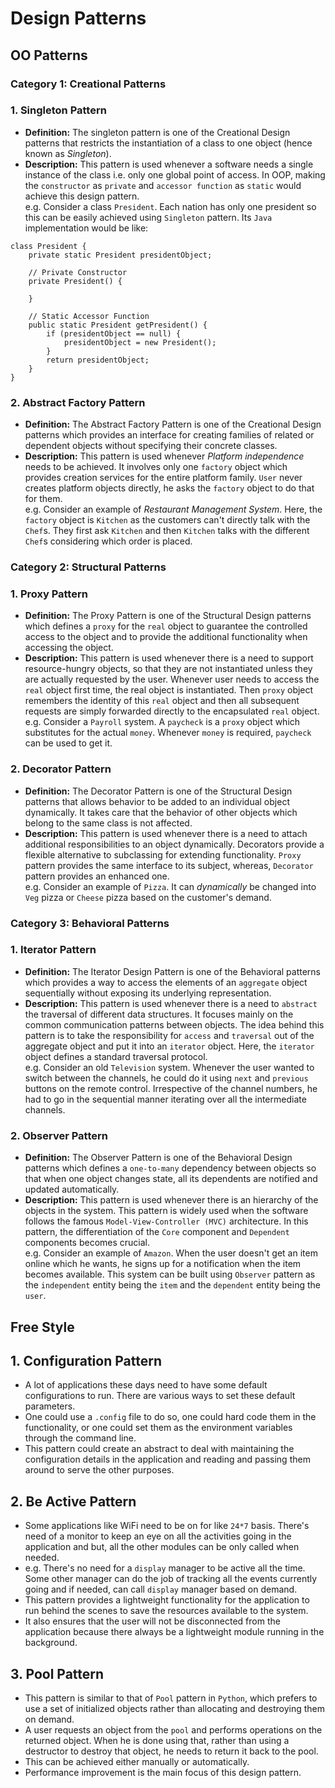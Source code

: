 # Design Patterns

## OO Patterns

### Category 1: Creational Patterns

### 1. Singleton Pattern
* **Definition:** The singleton pattern is one of the Creational Design patterns that restricts the instantiation of a class to one object (hence known as *Singleton*).
* **Description:** This pattern is used whenever a software needs a single instance of the class i.e. only one global point of access. In OOP, making the `constructor` as `private` and `accessor function` as `static` would achieve this design pattern.    
e.g. Consider a class `President`. Each nation has only one president so this can be easily achieved using `Singleton` pattern. Its `Java` implementation would be like:
```
class President {
    private static President presidentObject;
 
    // Private Constructor
    private President() {
    
    }
 
    // Static Accessor Function
    public static President getPresident() {
        if (presidentObject == null) {
            presidentObject = new President();
        }
        return presidentObject;
    }
}
```

### 2. Abstract Factory Pattern
* **Definition:** The Abstract Factory Pattern is one of the Creational Design patterns which provides an interface for creating families of related or dependent objects without specifying their concrete classes.
* **Description:** This pattern is used whenever *Platform independence* needs to be achieved. It involves only one `factory` object which provides creation services for the entire platform family. `User` never creates platform objects directly, he asks the `factory` object to do that for them.   
e.g. Consider an example of *Restaurant Management System*. Here, the `factory` object is `Kitchen` as the customers can't directly talk with the `Chef`s. They first ask `Kitchen` and then `Kitchen` talks with the different `Chef`s considering which order is placed.

### Category 2: Structural Patterns

### 1. Proxy Pattern
* **Definition:** The Proxy Pattern is one of the Structural Design patterns which defines a `proxy` for the `real` object to guarantee the controlled access to the object and to provide the additional functionality when accessing the object.
* **Description:** This pattern is used whenever there is a need to support resource-hungry objects, so that they are not instantiated unless they are actually requested by the user. Whenever user needs to access the `real` object first time, the real object is instantiated. Then `proxy` object remembers the identity of this `real` object and then all subsequent requests are simply forwarded directly to the encapsulated `real` object.  
e.g. Consider a `Payroll` system. A `paycheck` is a `proxy` object which substitutes for the actual `money`. Whenever `money` is required, `paycheck` can be used to get it.

### 2. Decorator Pattern
* **Definition:** The Decorator Pattern is one of the Structural Design patterns that allows behavior to be added to an individual object dynamically. It takes care that the behavior of other objects which belong to the same class is not affected.
* **Description:** This pattern is used whenever there is a need to attach additional responsibilities to an object dynamically. Decorators provide a flexible alternative to subclassing for extending functionality. `Proxy` pattern provides the same interface to its subject, whereas, `Decorator` pattern provides an enhanced one.  
e.g. Consider an example of `Pizza`. It can *dynamically* be changed into `Veg` pizza or `Cheese` pizza based on the customer's demand.

### Category 3: Behavioral Patterns

### 1. Iterator Pattern
* **Definition:** The Iterator Design Pattern is one of the Behavioral patterns which provides a way to access the elements of an `aggregate` object sequentially without exposing its underlying representation.
* **Description:** This pattern is used whenever there is a need to `abstract` the traversal of different data structures. It focuses mainly on the common communication patterns between objects. The idea behind this pattern is to take the responsibility for `access` and `traversal` out of the aggregate object and put it into an `iterator` object. Here, the `iterator` object defines a standard traversal protocol.  
e.g. Consider an old `Television` system. Whenever the user wanted to switch between the channels, he could do it using `next` and `previous` buttons on the remote control. Irrespective of the channel numbers, he had to go in the sequential manner iterating over all the intermediate channels.

### 2. Observer Pattern
* **Definition:** The Observer Pattern is one of the Behavioral Design patterns which defines a `one-to-many` dependency between objects so that when one object changes state, all its dependents are notified and updated automatically.
* **Description:** This pattern is used whenever there is an hierarchy of the objects in the system. This pattern is widely used when the software follows the famous `Model-View-Controller (MVC)` architecture. In this pattern, the differentiation of the `Core` component and `Dependent` components becomes crucial.  
e.g. Consider an example of `Amazon`. When the user doesn't get an item online which he wants, he signs up for a notification when the item becomes available. This system can be built using `Observer` pattern as the `independent` entity being the `item` and the `dependent` entity being the `user`.

## Free Style

## 1. Configuration Pattern
* A lot of applications these days need to have some default configurations to run. There are various ways to set these default parameters.
* One could use a `.config` file to do so, one could hard code them in the functionality, or one could set them as the environment variables through the command line.
* This pattern could create an abstract to deal with maintaining the configuration details in the application and reading and passing them around to serve the other purposes.


## 2. Be Active Pattern
* Some applications like WiFi need to be on for like `24*7` basis. There's need of a monitor to keep an eye on all the activities going in the application and but, all the other modules can be only called when needed.
* e.g. There's no need for a `display` manager to be active all the time. Some other manager can do the job of tracking all the events currently going and if needed, can call `display` manager based on demand.
* This pattern provides a lightweight functionality for the application to run behind the scenes to save the resources available to the system.
* It also ensures that the user will not be disconnected from the application because there always be a lightweight module running in the background.


## 3. Pool Pattern
* This pattern is similar to that of `Pool` pattern in `Python`, which prefers to use a set of initialized objects rather than allocating and destroying them on demand.
* A user requests an object from the `pool` and performs operations on the returned object. When he is done using that, rather than using a destructor to destroy that object, he needs to return it back to the pool.
* This can be achieved either manually or automatically.
* Performance improvement is the main focus of this design pattern.
